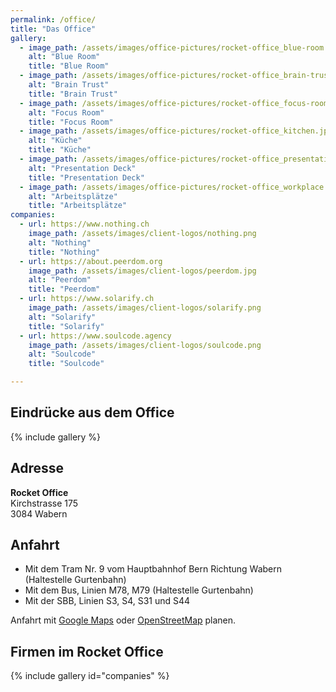 ```yaml
---
permalink: /office/
title: "Das Office"
gallery:
  - image_path: /assets/images/office-pictures/rocket-office_blue-room.jpeg
    alt: "Blue Room"
    title: "Blue Room"
  - image_path: /assets/images/office-pictures/rocket-office_brain-trust.jpeg
    alt: "Brain Trust"
    title: "Brain Trust"
  - image_path: /assets/images/office-pictures/rocket-office_focus-room.jpeg
    alt: "Focus Room"
    title: "Focus Room"
  - image_path: /assets/images/office-pictures/rocket-office_kitchen.jpeg
    alt: "Küche"
    title: "Küche"
  - image_path: /assets/images/office-pictures/rocket-office_presentation-deck.jpeg
    alt: "Presentation Deck"
    title: "Presentation Deck"
  - image_path: /assets/images/office-pictures/rocket-office_workplace.jpeg
    alt: "Arbeitsplätze"
    title: "Arbeitsplätze"
companies:
  - url: https://www.nothing.ch
    image_path: /assets/images/client-logos/nothing.png
    alt: "Nothing"
    title: "Nothing"
  - url: https://about.peerdom.org
    image_path: /assets/images/client-logos/peerdom.jpg
    alt: "Peerdom"
    title: "Peerdom"
  - url: https://www.solarify.ch
    image_path: /assets/images/client-logos/solarify.png
    alt: "Solarify"
    title: "Solarify"
  - url: https://www.soulcode.agency
    image_path: /assets/images/client-logos/soulcode.png
    alt: "Soulcode"
    title: "Soulcode"

---
```


## Eindrücke aus dem Office

{% include gallery %}

## Adresse

**Rocket Office**<br>
Kirchstrasse 175<br>
3084 Wabern

## Anfahrt

- Mit dem Tram Nr. 9 vom Hauptbahnhof Bern Richtung Wabern (Haltestelle Gurtenbahn)
- Mit dem Bus, Linien M78, M79 (Haltestelle Gurtenbahn)
- Mit der SBB, Linien S3, S4, S31 und S44

Anfahrt mit [Google Maps](https://goo.gl/maps/zXZ8fL4H4L9msXmv6) oder [OpenStreetMap](https://osm.org/go/0CZl3sHhQ?m=) planen.

## Firmen im Rocket Office

{% include gallery id="companies" %}
